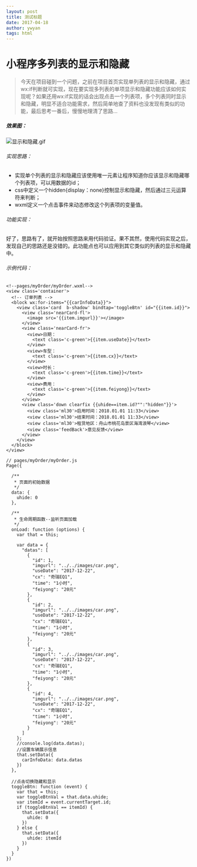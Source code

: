 ```yaml
---
layout: post
title: 测试标题
date: 2017-04-18
author: ywyan
tags: html
---
```


 # 小程序多列表的显示和隐藏


> 今天在项目碰到一个问题，之前在项目首页实现单列表的显示和隐藏，通过wx:if判断就可实现，现在要实现多列表的单项显示和隐藏功能应该如何实现呢？如果还用wx:if实现的话会出现点击一个列表项，多个列表同时显示和隐藏，明显不适合功能需求，然后简单地查了资料也没发现有类似的功能，最后思考一番后，慢慢地理清了思路...

##### 效果图：

![显示和隐藏.gif](http://upload-images.jianshu.io/upload_images/4041074-9d66bfd6440d7bb6.gif?imageMogr2/auto-orient/strip%7CimageView2/2/w/1240)


###### 实现思路：
- 实现单个列表的显示和隐藏应该使用唯一元素让程序知道你应该显示和隐藏哪个列表项，可以用数据的id；
- css中定义一个hidden{display：none}控制显示和隐藏，然后通过三元运算符来判断；
- wxml定义一个点击事件来动态修改这个列表项的变量值。

###### 功能实现：
好了，思路有了，就开始按照思路来用代码验证。果不其然，使用代码实现之后，发现自己的思路还是没错的。此功能点也可以应用到其它类似的列表的显示和隐藏中。

###### 示例代码：
```
<!--pages/myOrder/myOrder.wxml-->
<view class='container'>
  <!-- 订单列表 -->
  <block wx:for-items="{{carInfoData}}">
    <view class='card  b-shadow' bindtap='toggleBtn' id="{{item.id}}">
      <view class='nearCard-fl'>
        <image src='{{item.imgurl}}'></image>
      </view>
      <view class='nearCard-fr'>
        <view>日期：
          <text class='c-green'>{{item.useDate}}</text>
        </view>
        <view>车型：
          <text class='c-green'>{{item.cx}}</text>
        </view>
        <view>时长：
          <text class='c-green'>{{item.time}}</text>
        </view>
        <view>费用：
          <text class='c-green'>{{item.feiyong}}</text>
        </view>
      </view>
      <view class='down clearfix {{uhide==item.id?"":"hidden"}}'>
        <view class='ml30'>启用时间：2018.01.01 11:33</view>
        <view class='ml30'>结束时间：2018.01.01 11:33</view>
        <view class='ml30'>租赁地区：舟山市桃花岛景区海湾浪琴</view>
        <view class='feedBack'>意见反馈</view>
      </view>
    </view>
  </block>
</view>
```
```
// pages/myOrder/myOrder.js
Page({

  /**
   * 页面的初始数据
   */
  data: {
    uhide: 0
  },

  /**
   * 生命周期函数--监听页面加载
   */
  onLoad: function (options) {
    var that = this;

    var data = {
      "datas": [
        {
          "id": 1,
          "imgurl": "../../images/car.png",
          "useDate": "2017-12-22",
          "cx": "奇瑞EQ1",
          "time": "1小时",
          "feiyong": "20元"
        },
        {
          "id": 2,
          "imgurl": "../../images/car.png",
          "useDate": "2017-12-22",
          "cx": "奇瑞EQ1",
          "time": "1小时",
          "feiyong": "20元"
        },
        {
          "id": 3,
          "imgurl": "../../images/car.png",
          "useDate": "2017-12-22",
          "cx": "奇瑞EQ1",
          "time": "1小时",
          "feiyong": "20元"
        },
        {
          "id": 4,
          "imgurl": "../../images/car.png",
          "useDate": "2017-12-22",
          "cx": "奇瑞EQ1",
          "time": "1小时",
          "feiyong": "20元"
        }
      ]
    };
    //console.log(data.datas);
    //设置车辆展示信息
    that.setData({
      carInfoData: data.datas
    })
  },

  //点击切换隐藏和显示
  toggleBtn: function (event) { 
    var that = this;
    var toggleBtnVal = that.data.uhide;
    var itemId = event.currentTarget.id; 
    if (toggleBtnVal == itemId) {
      that.setData({
        uhide: 0
      })
    } else {
      that.setData({
        uhide: itemId
      })
    } 
  }
})
```

